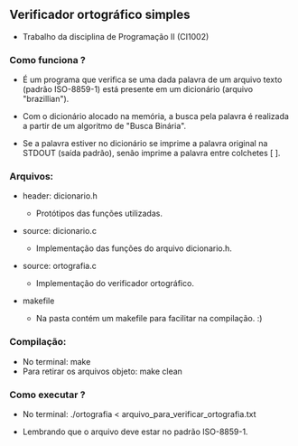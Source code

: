 ## Verificador ortográfico simples
  * Trabalho da disciplina de Programação II (CI1002)
  
### Como funciona ?
  * É um programa que verifica se uma dada palavra de um arquivo texto (padrão ISO-8859-1) está presente em um dicionário (arquivo "brazillian").
  
  * Com o dicionário alocado na memória, a busca pela palavra é realizada a partir de um algoritmo de "Busca Binária". 
  * Se a palavra estiver no dicionário se imprime a palavra original na STDOUT (saída padrão), senão imprime a palavra entre colchetes [ ].
  
### Arquivos:
  * header: dicionario.h
      - Protótipos das funções utilizadas.
  
  * source: dicionario.c
      - Implementação das funções do arquivo dicionario.h.
      
  * source: ortografia.c
      - Implementação do verificador ortográfico.
      
  * makefile
      - Na pasta contém um makefile para facilitar na compilação. :)
      
### Compilação:
  * No terminal: make
  * Para retirar os arquivos objeto: make clean
  
### Como executar ?
  * No terminal: ./ortografia < arquivo_para_verificar_ortografia.txt
  
  * Lembrando que o arquivo deve estar no padrão ISO-8859-1.
